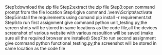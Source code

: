 Step1:download the zip file
Step2:extract the zip file
Step3:open command prompt from the file location
Step4:give command .\venv\Scripts\activate
Step5:install the requirements using comand pip install -r requirement.txt
Step6:to run first assignment give command python unit_testing.py,the screen shots will be stored in same locations as the code file,all the devices screenshot of various website 
       with various resoultion will be saved (make sure all the required browser are installed)
  Step7:to run second assignment give command python functional_testing.py,the screenshot will be stored in same location as the code file
